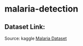# malaria-detection

Dataset Link:
---------------
Source: kaggle [Malaria Dataset](https://www.kaggle.com/datasets/iarunava/cell-images-for-detecting-malaria)
